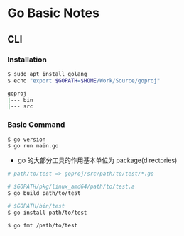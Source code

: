 # Go Basic Notes

## CLI

### Installation

```sh
$ sudo apt install golang
$ echo "export $GOPATH=$HOME/Work/Source/goproj"
```

```sh
goproj
|--- bin
|--- src

```

### Basic Command

```sh
$ go version
$ go run main.go
```

*   go 的大部分工具的作用基本单位为 package(directories)

```sh
# path/to/test => goproj/src/path/to/test/*.go

# $GOPATH/pkg/linux_amd64/path/to/test.a
$ go build path/to/test

# $GOPATH/bin/test
$ go install path/to/test

$ go fmt /path/to/test
```

